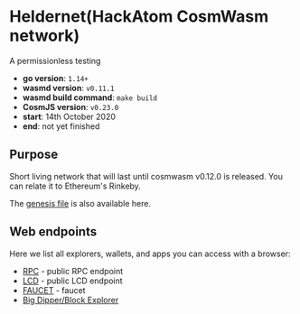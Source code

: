 # Heldernet(HackAtom CosmWasm network)

A permissionless testing 

- **go version**: `1.14+`
- **wasmd version**: `v0.11.1`
- **wasmd build command**: `make build`
- **CosmJS version**: `v0.23.0`
- **start**: 14th October 2020
- **end**: not yet finished

## Purpose

Short living network that will last until cosmwasm v0.12.0 is released.
You can relate it to Ethereum's Rinkeby.

The [genesis file](./config/genesis.json) is also available here.

## Web endpoints

Here we list all explorers, wallets, and apps you can access with a browser:

* [RPC](https://rpc.heldernet.cosmwasm.com) - public RPC endpoint
* [LCD](https://lcd.heldernet.cosmwasm.com) - public LCD endpoint
* [FAUCET](https://faucet.heldernet.cosmwasm.com) - faucet
* [Big Dipper/Block Explorer](https://bigdipper.heldernet.cosmwasm.com)
